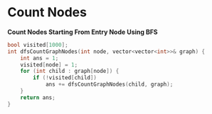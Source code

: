 # Count Nodes
**Count Nodes Starting From Entry Node Using BFS**
```cpp
bool visited[1000];
int dfsCountGraphNodes(int node, vector<vector<int>>& graph) {
    int ans = 1;
    visited[node] = 1;
    for (int child : graph[node]) {
        if (!visited[child])
            ans += dfsCountGraphNodes(child, graph);
    }
    return ans;
}
```
